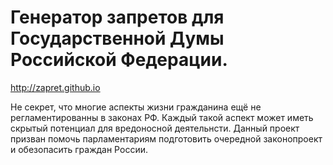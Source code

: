 Генератор запретов для Государственной Думы Российской Федерации.
================
http://zapret.github.io

Не секрет, что многие аспекты жизни гражданина ещё не регламентированны в законах РФ. 
Каждый такой аспект может иметь скрытый потенциал для вредоносной деятельнсти. 
Данный проект призван помочь парламентариям подготовить очередной законопроект и обезопасить граждан России.
